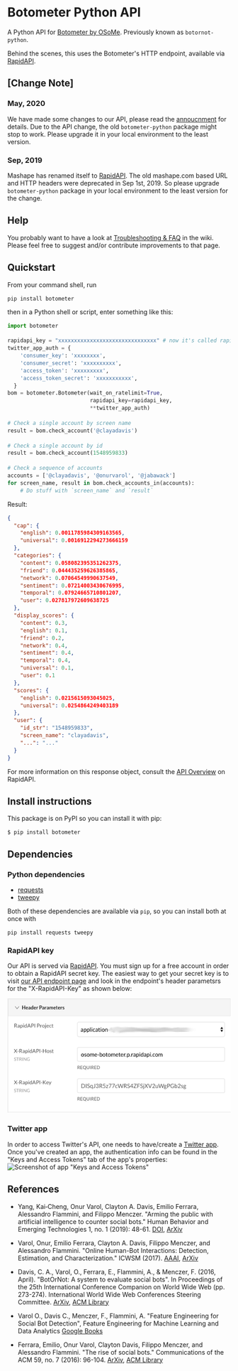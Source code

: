 # Botometer Python API

A Python API for [Botometer by OSoMe](https://osome.iuni.iu.edu).
Previously known as `botornot-python`.

Behind the scenes, this uses the Botometer's HTTP endpoint, available via
[RapidAPI](https://rapidapi.com/OSoMe/api/botometer-pro).

## [Change Note]
### May, 2020

We have made some changes to our API, please read the [annoucnment](https://twitter.com/Botometer/status/1250557098708144131) for details. Due to the API change, the old `botometer-python` package might stop to work. Please upgrade it in your local environment to the least version.

### Sep, 2019

Mashape has renamed itself to [RapidAPI](https://rapidapi.com/).
The old mashape.com based URL and HTTP headers were deprecated in Sep 1st, 2019.
So please upgrade `botometer-python` package in your local environment to the least version for the change.

## Help
You probably want to have a look at [Troubleshooting & FAQ](https://github.com/IUNetSci/botometer-python/wiki/Troubleshooting-&-FAQ) in the wiki. Please feel free to suggest and/or contribute improvements to that page.

## Quickstart
From your command shell, run 

```
pip install botometer
```

then in a Python shell or script, enter something like this:
```python
import botometer

rapidapi_key = "xxxxxxxxxxxxxxxxxxxxxxxxxxxxxxx" # now it's called rapidapi key
twitter_app_auth = {
    'consumer_key': 'xxxxxxxx',
    'consumer_secret': 'xxxxxxxxxx',
    'access_token': 'xxxxxxxxx',
    'access_token_secret': 'xxxxxxxxxxx',
  }
bom = botometer.Botometer(wait_on_ratelimit=True,
                          rapidapi_key=rapidapi_key,
                          **twitter_app_auth)

# Check a single account by screen name
result = bom.check_account('@clayadavis')

# Check a single account by id
result = bom.check_account(1548959833)

# Check a sequence of accounts
accounts = ['@clayadavis', '@onurvarol', '@jabawack']
for screen_name, result in bom.check_accounts_in(accounts):
    # Do stuff with `screen_name` and `result`
```

Result:
```json
{
  "cap": {
    "english": 0.0011785984309163565,
    "universal": 0.0016912294273666159
  },
  "categories": {
    "content": 0.058082395351262375,
    "friend": 0.044435259626385865,
    "network": 0.07064549990637549,
    "sentiment": 0.07214003430676995,
    "temporal": 0.07924665710801207,
    "user": 0.027817972609638725
  },
  "display_scores": {
    "content": 0.3,
    "english": 0.1,
    "friend": 0.2,
    "network": 0.4,
    "sentiment": 0.4,
    "temporal": 0.4,
    "universal": 0.1,
    "user": 0.1
  },
  "scores": {
    "english": 0.0215615093045025,
    "universal": 0.0254864249403189
  },
  "user": {
    "id_str": "1548959833",
    "screen_name": "clayadavis",
    "...": "..."
  }
}
```

For more information on this response object, consult the [API Overview](https://rapidapi.com/OSoMe/api/botometer/details) on RapidAPI.

## Install instructions

This package is on PyPI so you can install it with pip:

```
$ pip install botometer
```

## Dependencies

### Python dependencies
* [requests](http://docs.python-requests.org/en/latest/)
* [tweepy](https://github.com/tweepy/tweepy)

Both of these dependencies are available via `pip`, so you can install both at once with

    pip install requests tweepy

### RapidAPI key
Our API is served via [RapidAPI](//rapidapi.com). You must sign up
for a free account in order to obtain a RapidAPI secret key. The easiest way to
get your secret key is to visit
[our API endpoint page](https://rapidapi.com/OSoMe/api/botometer)
and look in the endpoint's header parametsrs for the "X-RapidAPI-Key" as shown below:

![Screenshot of RapidAPI header parameters](/docs/rapidapi_key.png)
    
### Twitter app
In order to access Twitter's API, one needs to have/create a [Twitter app](https://apps.twitter.com/).
Once you've created an app, the authentication info can be found in the "Keys and Access Tokens" tab of the app's properties:
![Screenshot of app "Keys and Access Tokens"](/docs/twitter_app_keys.png)

## References

- Yang, Kai‐Cheng, Onur Varol, Clayton A. Davis, Emilio Ferrara, Alessandro Flammini, and Filippo Menczer. "Arming the public with artificial intelligence to counter social bots." Human Behavior and Emerging Technologies 1, no. 1 (2019): 48-61. [DOI](https://onlinelibrary.wiley.com/doi/full/10.1002/hbe2.115), [ArXiv](https://arxiv.org/abs/1901.00912)

- Varol, Onur, Emilio Ferrara, Clayton A. Davis, Filippo Menczer, and Alessandro Flammini. "Online Human-Bot Interactions: Detection, Estimation, and Characterization." ICWSM (2017). [AAAI](https://aaai.org/ocs/index.php/ICWSM/ICWSM17/paper/view/15587), [ArXiv](https://arxiv.org/abs/1703.03107)

- Davis, C. A., Varol, O., Ferrara, E., Flammini, A., & Menczer, F. (2016, April). "BotOrNot: A system to evaluate social bots". In Proceedings of the 25th International Conference Companion on World Wide Web (pp. 273-274). International World Wide Web Conferences Steering Committee. [ArXiv](https://arxiv.org/abs/1602.00975), [ACM Library](http://dl.acm.org/citation.cfm?id=2889302)

- Varol O., Davis C., Menczer, F., Flammini, A. "Feature Engineering for Social Bot Detection", Feature Engineering for Machine Learning and Data Analytics [Google Books](https://books.google.com/books?id=661SDwAAQBAJ&lpg=PA311&dq=info%3AsM983rg_yb8J%3Ascholar.google.com&lr&pg=PA311#v=onepage&q&f=false)


- Ferrara, Emilio, Onur Varol, Clayton Davis, Filippo Menczer, and Alessandro Flammini. "The rise of social bots." Communications of the ACM 59, no. 7 (2016): 96-104. [ArXiv](https://arxiv.org/abs/1407.5225), [ACM Library](http://dl.acm.org/citation.cfm?id=2963119.2818717&coll=portal&dl=ACM)
